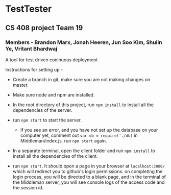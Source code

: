 # TestTester

## CS 408 project Team 19
### Members - Brandon Marx, Jonah Heeren, Jun Soo Kim, Shulin Ye, Vritant Bhardwaj

A tool for test driven coninuous deployment

Instructions for setting up - 

* Create a branch in git, make sure you are not making changes on master.

* Make sure node and npm are installed.

* In the root directory of this project, run `npm install` to install all the dependencies of the server.

* run `npm start` to start the server.
    - if you see an error, and you have not set up the database on your computer yet, comment out `var db = require('./db)` in Middleman/index.js. run `npm start` again.

* In a separate terminal, open the client folder and run `npm install` to install all the dependencies of the client.

* run `npm start`. It should open a page in your browser at `localhost:3000/` which will redirect you to github's login permissions. on completing the login process, you will be directed to a blank page, and in the terminal of the Middleman server, you will see console logs of the access code and the session id.
